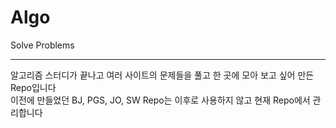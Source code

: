 # Algo
Solve Problems

<hr>
알고리즘 스터디가 끝나고 여러 사이트의 문제들을 풀고 한 곳에 모아 보고 싶어 만든 Repo입니다 <br>
이전에 만들었던 BJ, PGS, JO, SW Repo는 이후로 사용하지 않고 현재 Repo에서 관리합니다
